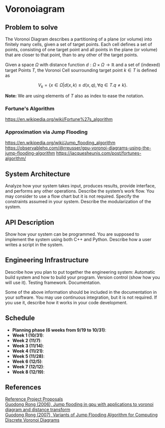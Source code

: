 # Voronoiagram

## Problem to solve

The Voronoi Diagram describes a partitioning of a plane (or volume) into finitely many cells, given a set of target points.
Each cell defines a set of points, consisting of one target point and all points in the plane (or volume) that are closer to that point, than to any other of the target points.

Given a space $\Omega$ with distance function $d: \Omega \times \Omega \rightarrow \mathbb{R}$ and a set of (indexed) target Points $T$, the Voronoi Cell sourrounding target point $k \in T$ is defined as

$$V_k = \{ x \in \Omega | d(x, k) \leq d(x,q), \forall q\in T. q \neq k\}.$$

**Note:** We are using elements of $T$ also as index to ease the notation.

### Fortune's Algorithm

https://en.wikipedia.org/wiki/Fortune%27s_algorithm


### Approximation via Jump Flooding 

https://en.wikipedia.org/wiki/Jump_flooding_algorithm  
https://observablehq.com/@rreusser/gpu-voronoi-diagrams-using-the-jump-flooding-algorithm
https://jacquesheunis.com/post/fortunes-algorithm/  


## System Architecture

Analyze how your system takes input, produces results, provide interface, and performs any other operations. Describe the system’s work flow. You may consider to use a flow chart but it is not required. Specify the constraints assumed in your system. Describe the modularization of the system.

## API Description

Show how your system can be programmed. You are supposed to implement the system using both C++ and Python. Describe how a user writes a script in the system.

## Engineering Infrastructure

Describe how you plan to put together the engineering system:
Automatic build system and how to build your program.
Version control (show how you will use it).
Testing framework.
Documentation.

Some of the above information should be included in the documentation in your software.
You may use continuous integration, but it is not required. If you use it, describe how it works in your code development.

## Schedule

- **Planning phase (6 weeks from 9/19 to 10/31)**:
- **Week 1 (10/31)**:
- **Week 2 (11/7)**:
- **Week 3 (11/14)**:
- **Week 4 (11/21)**:
- **Week 5 (11/28)**:
- **Week 6 (12/5)**:
- **Week 7 (12/12)**:
- **Week 8 (12/19)**:

## References

[Reference Project Proposals](https://yyc.solvcon.net/en/latest/nsd/schedule/22au_nycu/schedule.html#voronoi-diagram)  
[Guodong Rong (2006), Jump flooding in gpu with applications to voronoi diagram and distance transform](https://citeseerx.ist.psu.edu/viewdoc/summary?doi=10.1.1.101.8568&rank=1&q=Jump%20Flooding%20in%20GPU%20with%20Applications%20to%20Voronoi%20Diagram&osm=&ossid=)  
[Guodong Rong (2007), Variants of Jump Flooding Algorithm for Computing Discrete Voronoi Diagrams](https://ieeexplore.ieee.org/document/4276119)
